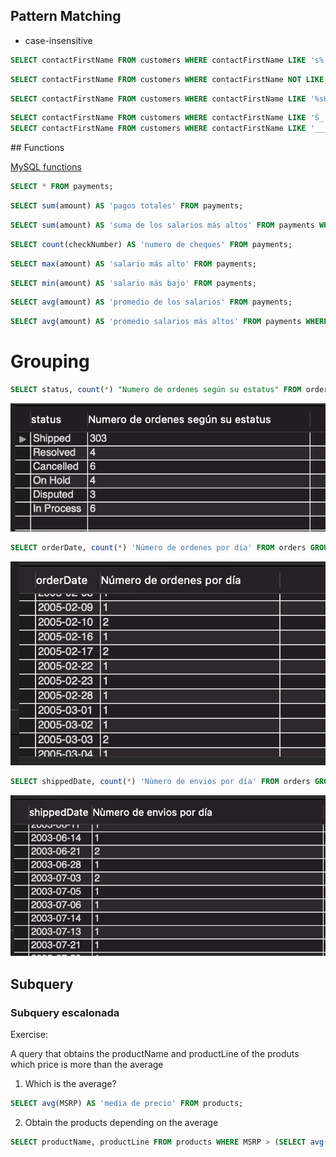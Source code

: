 ## Pattern Matching

- case-insensitive

```sql
SELECT contactFirstName FROM customers WHERE contactFirstName LIKE 's%';
```
```sql
SELECT contactFirstName FROM customers WHERE contactFirstName NOT LIKE '%e';
```
```sql
SELECT contactFirstName FROM customers WHERE contactFirstName LIKE '%sU%';
```
```sql
SELECT contactFirstName FROM customers WHERE contactFirstName LIKE 'S_';
SELECT contactFirstName FROM customers WHERE contactFirstName LIKE '_____';
```

## Functions

[MySQL functions](https://www.techonthenet.com/mysql/functions/)

```sql
SELECT * FROM payments; 
```
```sql
SELECT sum(amount) AS 'pagos totales' FROM payments;
```
```sql
SELECT sum(amount) AS 'suma de los salarios más altos' FROM payments WHERE amount > 100000;
```
```sql
SELECT count(checkNumber) AS 'numero de cheques' FROM payments;
```
```sql
SELECT max(amount) AS 'salario más alto' FROM payments;
```
```sql
SELECT min(amount) AS 'salario más bajo' FROM payments;
```
```sql
SELECT avg(amount) AS 'promedio de los salarios' FROM payments;
```
```sql
SELECT avg(amount) AS 'promedio salarios más altos' FROM payments WHERE amount > 100000;
```

# Grouping

```sql
SELECT status, count(*) "Numero de ordenes según su estatus" FROM orders GROUP BY status;
```

![i.e. 1](../../assets/session-2/s2-prew-img-1.png)

```sql
SELECT orderDate, count(*) 'Número de ordenes por día' FROM orders GROUP BY orderDate;
```
![i.e. 2](../../assets/session-2/s2-prew-img-2.png)

```sql
SELECT shippedDate, count(*) 'Nùmero de envios por día' FROM orders GROUP BY shippedDate;
```
![i.e. 3](../../assets/session-2/s2-prew-img-3.png)

## Subquery

### Subquery escalonada

Exercise:

A query that obtains the productName and productLine of the produts which price is more than the average

1. Which is the average?
```sql
SELECT avg(MSRP) AS 'media de precio' FROM products;
```

2. Obtain the products depending on the average

```sql
SELECT productName, productLine FROM products WHERE MSRP > (SELECT avg(MSRP) FROM products);
```
